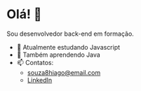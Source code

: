 # Olá! 👋
Sou desenvolvedor back-end em formação.

- 🔭 Atualmente estudando Javascript
- 🌱 Também aprendendo Java
- 📫 Contatos:
   * souza8hiago@email.com
   * [LinkedIn](https://www.linkedin.com/in/hiago-souza-dev)
  
